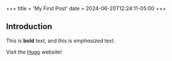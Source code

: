 +++
title = 'My First Post'
date = 2024-06-20T12:24:11-05:00
+++

## Introduction

This is **bold** text, and this is *emphasized* text.

Visit the [Hugo](https://gohugo.io) website!
